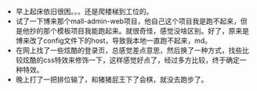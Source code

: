 + 早上起床依旧很困。。。还是爬楼梯到工位的。
+ 试了一下博来那个mall-admin-web项目，他自己这个项目我是跑不起来，但是他抄的那个模板项目我能跑起来。就很奇怪，感觉没啥区别。好了，原来是博来改了config文件下的host，导致我本地一直跑不起来，md。
+ 在网上找了一些炫酷的登录页，总感觉差点意思，然后换了一种方式，找些比较炫酷的css特效来修饰一下，这样感觉好点了，经过多方比较，终于确定一种特效。
+ 晚上打了一把排位输了，和猪猪屁王下了会棋，就没去跑步了。

